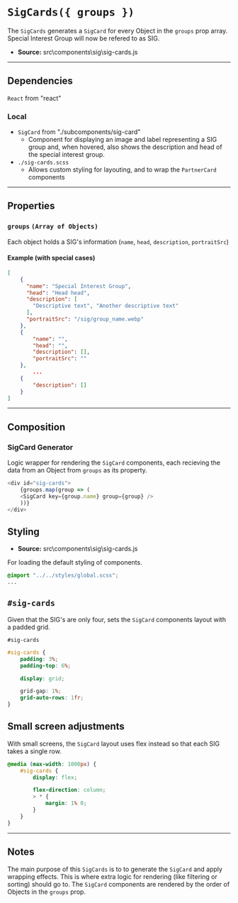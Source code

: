 # `SigCards({ groups })`
The `SigCards` generates a `SigCard` for every Object in the `groups` prop array. Special Interest Group will now be refered to as SIG.

- **Source:** src\components\sig\sig-cards.js

---

## Dependencies
`React` from "react"

### Local
- `SigCard` from "./subcomponents/sig-card"
    - Component for displaying an image and label representing a SIG group and, when hovered, also shows the description and head of the special interest group.  
- `./sig-cards.scss`
    - Allows custom styling for layouting, and to wrap the `PartnerCard` components

---

## Properties

### `groups` `(Array of Objects)`
Each object holds a SIG's information (`name`, `head`, `description`, `portraitSrc`)

#### Example (with special cases)
```JSON
[
    {
      "name": "Special Interest Group",
      "head": "Head head",
      "description": [
        "Descriptive text", "Another descriptive text"
      ],
      "portraitSrc": "/sig/group_name.webp"
    },
	{
		"name": "",
		"head": "",
		"description": [],
		"portraitSrc": ""
	},
		...
	{
		"description": []
	}
]
```

---

## Composition

### SigCard Generator
Logic wrapper for rendering the `SigCard` components, each recieving the data from an Object from `groups` as its property. 

```javascript
<div id="sig-cards">
	{groups.map(group => (
	<SigCard key={group.name} group={group} />
	))}
</div>
```

## Styling

- **Source:** src\components\sig\sig-cards.js

For loading the default styling of components.
```css
@import "../../styles/global.scss";
...
```

## `#sig-cards`
Given that the SIG's are only four, sets the `SigCard` components layout with a padded grid.

`#sig-cards`
```css
#sig-cards {
	padding: 3%;
	padding-top: 6%;

	display: grid;

	grid-gap: 1%;
	grid-auto-rows: 1fr;
}
```

## Small screen adjustments
With small screens, the `SigCard` layout uses flex instead so that each SIG takes a single row.

```css
@media (max-width: 1000px) {
	#sig-cards {
		display: flex;

		flex-direction: column;
		> * {
			margin: 1% 0;
		}
	}
}
```

---

## Notes
The main purpose of this `SigCards` is to to generate the `SigCard` and apply wrapping effects. This is where extra logic for rendering (like filtering or sorting) should go to. The `SigCard` components are rendered by the order of Objects in the `groups` prop. 
